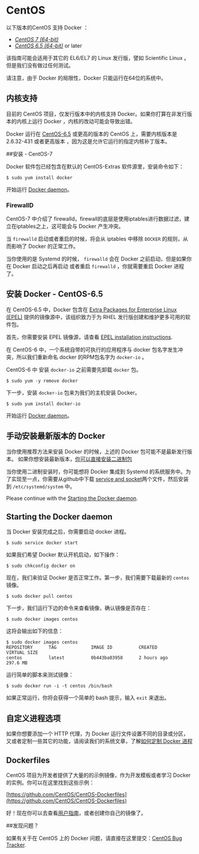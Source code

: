 # CentOS

以下版本的CentOS 支持 Docker ：

- [*CentOS 7 (64-bit)*](#installing-docker-centos-7)
- [*CentOS 6.5 (64-bit)*](#installing-docker-centos-6.5) or later

该指南可能会适用于其它的  EL6/EL7 的 Linux 发行版，譬如 Scientific Linux 。但是我们没有做过任何测试。

请注意，由于 Docker 的局限性，Docker 只能运行在64位的系统中。


## 内核支持

目前的 CentOS 项目，仅发行版本中的内核支持 Docker。如果你打算在非发行版本的内核上运行 Docker ，内核的改动可能会导致出错。

Docker 运行在 [CentOS-6.5](www.centos.org) 或更高的版本的 CentOS 上，需要内核版本是 2.6.32-431 或者更高版本 ，因为这是允许它运行的指定内核补丁版本。

##安装 - CentOS-7

Docker 软件包已经包含在默认的 CentOS-Extras 软件源里，安装命令如下：

	$ sudo yum install docker

开始运行 [Docker daemon](#starting-the-docker-daemon)。

### FirewallD

CentOS-7 中介绍了 firewalld，firewall的底层是使用iptables进行数据过滤，建立在iptables之上，这可能会与 Docker 产生冲突。

当 `firewalld` 启动或者重启的时候，将会从 iptables 中移除 `DOCKER` 的规则，从而影响了 Docker 的正常工作。

当你使用的是 Systemd 的时候， `firewalld` 会在 Docker 之前启动，但是如果你在 Docker 启动之后再启动 或者重启 `firewalld` ，你就需要重启 Docker 进程了。

## 安装 Docker - CentOS-6.5

在 CentOS-6.5 中，Docker 包含在 [Extra Packages
for Enterprise Linux (EPEL)](https://fedoraproject.org/wiki/EPEL) 提供的镜像源中，该组织致力于为 RHEL 发行版创建和维护更多可用的软件包。

首先，你需要安装 EPEL 镜像源，请查看 [EPEL installation instructions](https://fedoraproject.org/wiki/EPEL#How_can_I_use_these_extra_packages.3F).

在 CentOS-6 中，一个系统自带的可执行的应用程序与 docker 包名字发生冲突，所以我们重新命名 docker 的RPM包名字为 `docker-io` 。

CentOS-6 中 安装 `docker-io` 之前需要先卸载 `docker` 包。

    $ sudo yum -y remove docker

下一步，安装 `docker-io` 包来为我们的主机安装 Docker。

    $ sudo yum install docker-io

开始运行 [Docker daemon](#starting-the-docker-daemon)。

## 手动安装最新版本的 Docker 


当你使用推荐方法来安装 Docker 的时候，上述的 Docker 包可能不是最新发行版本。 如果你想安装最新版本，[你可以直接安装二进制包](./binaries.md)

当你使用二进制安装时，你可能想将 Docker 集成到 Systemd 的系统服务中。为了实现至一点，你需要从github中下载 [service and socket](https://github.com/docker/docker/tree/master/contrib/init/systemd)两个文件，然后安装到 `/etc/systemd/system` 中。

Please continue with the [Starting the Docker daemon](#starting-the-docker-daemon).

## Starting the Docker daemon

当 Docker 安装完成之后，你需要启动 docker 进程。

    $ sudo service docker start

如果我们希望 Docker 默认开机启动，如下操作：

    $ sudo chkconfig docker on

现在，我们来验证 Docker 是否正常工作。第一步，我们需要下载最新的 `centos` 镜像。

    $ sudo docker pull centos

下一步，我们运行下边的命令来查看镜像，确认镜像是否存在：

    $ sudo docker images centos

这将会输出如下的信息：

    $ sudo docker images centos
    REPOSITORY      TAG             IMAGE ID          CREATED             VIRTUAL SIZE
    centos          latest          0b443ba03958      2 hours ago         297.6 MB

运行简单的脚本来测试镜像：

    $ sudo docker run -i -t centos /bin/bash

如果正常运行，你将会获得一个简单的 bash 提示，输入 `exit` 来退出。

## 自定义进程选项

如果你想要添加一个 HTTP 代理，为 Docker 运行文件设置不同的目录或分区，又或者定制一些其它的功能，请阅读我们的系统文章，了解[如何定制 Docker 进程](/articles/systemd.md)

## Dockerfiles

CentOS 项目为开发者提供了大量的的示例镜像，作为开发模板或者学习 Docker 的实例。你可以在这里找到这些示例：

[https://github.com/CentOS/CentOS-Dockerfiles](https://github.com/CentOS/CentOS-Dockerfiles)

好！现在你可以去查看[用户指南](../userguide/README.md)，或者创建你自己的镜像了。


##发现问题？

如果有关于在 CentOS 上的 Docker 问题，请直接在这里提交：[CentOS Bug Tracker](http://bugs.centos.org/).


